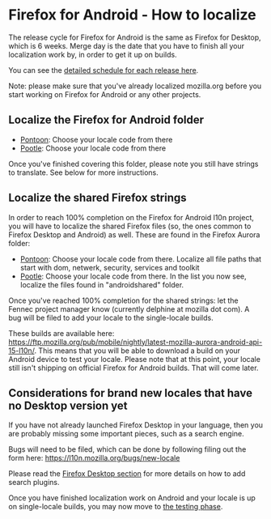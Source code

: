 # Firefox for Android - How to localize

The release cycle for Firefox for Android is the same as Firefox for Desktop, which is 6 weeks. Merge day is the date that you have to finish all your localization work by, in order to get it up on builds.

You can see the [detailed schedule for each release here](https://wiki.mozilla.org/RapidRelease/Calendar).

Note: please make sure that you've already localized mozilla.org before you start working on Firefox for Android or any other projects.

## Localize the Firefox for Android folder
- [Pontoon](https://pontoon.mozilla.org/firefox-for-android-aurora/): Choose your locale code from there
- [Pootle](https://mozilla.locamotion.org/projects/mobile/ ): Choose your locale code from there

Once you've finished covering this folder, please note you still have strings to translate. See below for more instructions.

## Localize the shared Firefox strings

In order to reach 100% completion on the Firefox for Android l10n project, you will have to localize the shared Firefox files (so, the ones common to Firefox Desktop and Android) as well. These are found in the Firefox Aurora folder:
- [Pontoon](https://pontoon.mozilla.org/projects/firefox-aurora/): Choose your locale code from there. Localize all file paths that start with dom, netwerk, security, services and toolkit
- [Pootle](https://mozilla.locamotion.org/projects/firefox/): Choose your locale code from there. In the list you now see, localize the files found in "androidshared" folder.

Once you've reached 100% completion for the shared strings: let the Fennec project manager know (currently delphine at mozilla dot com). A bug will be filed to add your locale to the single-locale builds.

These builds are available here: https://ftp.mozilla.org/pub/mobile/nightly/latest-mozilla-aurora-android-api-15-l10n/.
This means that you will be able to download a build on your Android device to test your locale. Please note that at this point, your locale still isn't shipping on official Firefox for Android builds. That will come later.

## Considerations for brand new locales that have no Desktop version yet
If you have not already launched Firefox Desktop in your language, then you are probably missing some important pieces, such as a search engine.

Bugs will need to be filed, which can be done by following filing out the form here: https://l10n.mozilla.org/bugs/new-locale

Please read the [Firefox Desktop section](/products/firefox_desktop/setup_searchplugins.md) for more details on how to add search plugins.

Once you have finished localization work on Android and your locale is up on single-locale builds, you may now move to [the testing phase](/products/firefox_android/testing_android/).
